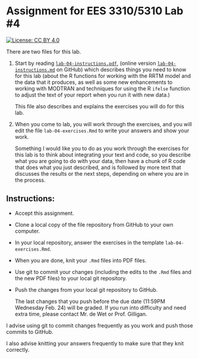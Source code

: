 # Assignment for EES 3310/5310 Lab #4

[![License: CC BY 4.0](https://img.shields.io/badge/License-CC%20BY%204.0-lightgrey.svg)](https://creativecommons.org/licenses/by/4.0/)

There are two files for this lab.

1. Start by reading [`lab-04-instructions.pdf`](lab-04-instructions.pdf), 
   (online version [`lab-04-instructions.md`](lab-04-instructions.md) on 
   GitHub) which describes things you need to know for this lab (about the R
   functions for working with the RRTM model and the data that it produces, as
   well as some new enhancements to working with MODTRAN and techniques for
   using the R `ifelse` function to adjust the text of your report when you run
   it with new data.)

   This file also describes and explains the exercises you will do for this lab.

2. When you come to lab, you will work through the exercises, and you will
   edit the file `lab-04-exercises.Rmd` to write your answers and show your
   work.

   Something I would like you to do as you work through the exercises for this
   lab is to think about integrating your text and code, so you describe what
   you are going to do with your data, then have a chunk of R code that does
   what you just described, and is followed by more text that discusses the
   results or the next steps, depending on where you are in the process.

## Instructions:

* Accept this assignment.
* Clone a local copy of the file repository from GitHub to your
  own computer.
* In your local repository, answer the exercises in the template
  `lab-04-exercises.Rmd`.
* When you are done, knit your `.Rmd` files into PDF files.
* Use git to commit your changes (including the edits to the `.Rmd` files
  and the new PDF files) to your local git repository.
* Push the changes from your local git repository to GitHub.

  The last changes that you push before the due date
  (11:59PM Wednesday Feb. 24) will be graded. If you run into 
  difficulty and need extra time, please contact Mr. de Wet or Prof. Gilligan.

I advise using git to commit changes frequently as you work and push those 
commits to GitHub.

I also advise knitting your answers frequently to make sure that they
knit correctly.
